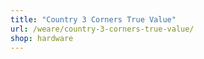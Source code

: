 ```yaml
---
title: "Country 3 Corners True Value"
url: /weare/country-3-corners-true-value/
shop: hardware
---
```

